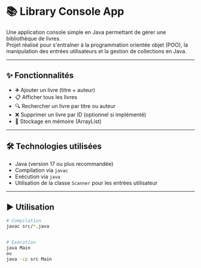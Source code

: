 # 📚 Library Console App

Une application console simple en Java permettant de gérer une bibliothèque de livres.  
Projet réalisé pour s'entraîner à la programmation orientée objet (POO), la manipulation des entrées utilisateurs et la gestion de collections en Java.

---

## ✨ Fonctionnalités

- ➕ Ajouter un livre (titre + auteur)
- 📋 Afficher tous les livres
- 🔍 Rechercher un livre par titre ou auteur
- ❌ Supprimer un livre par ID (optionnel si implémenté)
- 💾 Stockage en mémoire (ArrayList)

---

## 🛠 Technologies utilisées

- Java (version 17 ou plus recommandée)
- Compilation via `javac`
- Exécution via `java`
- Utilisation de la classe `Scanner` pour les entrées utilisateur

---

## ▶️ Utilisation

```bash
# Compilation
javac src/*.java


# Exécution
java Main
ou
java -cp src Main
